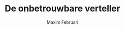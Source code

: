 ---
title: "De onbetrouwbare verteller"
author: "Maxim Februari"
isbn: ""
isbn13: "9789044641646"
rating: "4"
publisher: "Prometheus"
pages: "304"
publishYear: "2019"
read: "2019"
goodreads_id: "48564791"
---